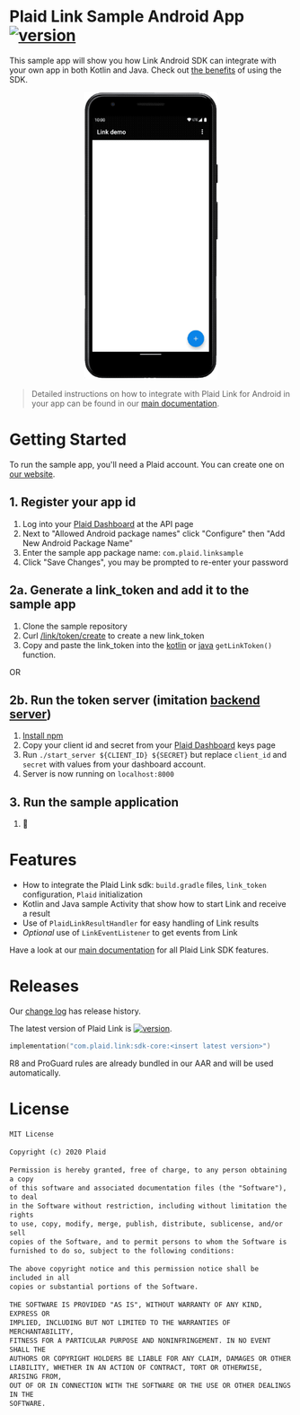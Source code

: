 # Plaid Link Sample Android App [![version][link-sdk-version]][link-sdk-url]
This sample app will show you how Link Android SDK can integrate with your own app in both Kotlin and Java. Check out [the benefits](./docs/sdk-vs-webview-comparison.md) of using the SDK. 


<p align="center">
  <img src="docs/link_demo.gif" loading="lazy" alt="Link demo gif" height="512" />
</p>

> Detailed instructions on how to integrate with Plaid Link for Android in your app can be found in our [main documentation][link-android-docs].

# Getting Started
To run the sample app, you'll need a Plaid account. You can create one on [our website][plaid-signup].

## 1. Register your app id
1. Log into your [Plaid Dashboard][plaid-dashboard-api] at the API page
2. Next to "Allowed Android package names" click "Configure" then "Add New Android Package Name"
3. Enter the sample app package name: `com.plaid.linksample`
4. Click "Save Changes", you may be prompted to re-enter your password

## 2a. Generate a link_token and add it to the sample app
1. Clone the sample repository
2. Curl [/link/token/create](https://plaid.com/docs/#create-link-token) to create a new link_token
3. Copy and paste the link_token into the [kotlin][get-link-token-kotlin] or [java][get-link-token-java] `getLinkToken()` function.

OR

## 2b. Run the token server (imitation [backend server][link-quickstart])
1. [Install npm][npm-installation]
2. Copy your client id and secret from your [Plaid Dashboard][plaid-dashboard-keys] keys page
3. Run `./start_server ${CLIENT_ID} ${SECRET}` but replace `client_id` and `secret` with values from your dashboard account.
4. Server is now running on `localhost:8000`

## 3. Run the sample application
1. 🚀

# Features
- How to integrate the Plaid Link sdk: `build.gradle` files, `link_token` configuration, `Plaid` initialization
- Kotlin and Java sample Activity that show how to start Link and receive a result
- Use of `PlaidLinkResultHandler` for easy handling of Link results
- _Optional_ use of `LinkEventListener` to get events from Link

Have a look at our [main documentation][link-android-docs] for all Plaid Link SDK features.

# Releases
Our [change log][changelog] has release history.

The latest version of Plaid Link is [![version][link-sdk-version]][link-sdk-url].

```kotlin
implementation("com.plaid.link:sdk-core:<insert latest version>")
```

R8 and ProGuard rules are already bundled in our AAR and will be used automatically.

# License
```
MIT License

Copyright (c) 2020 Plaid

Permission is hereby granted, free of charge, to any person obtaining a copy
of this software and associated documentation files (the "Software"), to deal
in the Software without restriction, including without limitation the rights
to use, copy, modify, merge, publish, distribute, sublicense, and/or sell
copies of the Software, and to permit persons to whom the Software is
furnished to do so, subject to the following conditions:

The above copyright notice and this permission notice shall be included in all
copies or substantial portions of the Software.

THE SOFTWARE IS PROVIDED "AS IS", WITHOUT WARRANTY OF ANY KIND, EXPRESS OR
IMPLIED, INCLUDING BUT NOT LIMITED TO THE WARRANTIES OF MERCHANTABILITY,
FITNESS FOR A PARTICULAR PURPOSE AND NONINFRINGEMENT. IN NO EVENT SHALL THE
AUTHORS OR COPYRIGHT HOLDERS BE LIABLE FOR ANY CLAIM, DAMAGES OR OTHER
LIABILITY, WHETHER IN AN ACTION OF CONTRACT, TORT OR OTHERWISE, ARISING FROM,
OUT OF OR IN CONNECTION WITH THE SOFTWARE OR THE USE OR OTHER DEALINGS IN THE
SOFTWARE.
```


[link-sdk-version]: https://img.shields.io/bintray/v/plaid/link-android/com.plaid.link
[link-sdk-url]: https://bintray.com/plaid/link-android/com.plaid.link
[link-android-docs]: https://plaid.com/docs/link/android/
[plaid-signup]: https://dashboard.plaid.com/signup?email=
[plaid-dashboard-api]: https://dashboard.plaid.com/team/api
[plaid-dashboard-keys]: https://dashboard.plaid.com/team/keys
[link-token]: https://github.com/plaid/plaid-link-android/blob/update-readme/app/src/main/res/values/donottranslate.xml
[changelog]: https://github.com/plaid/plaid-link-android/releases
[get-link-token-kotlin]: https://github.com/plaid/plaid-link-android/app/src/main/java/com/plaid/linksample/MainActivity.kt
[get-link-token-java]: https://github.com/plaid/plaid-link-android/app/src/main/java/com/plaid/linksample/MainActivityJava.java
[npm-installation]: https://docs.npmjs.com/downloading-and-installing-node-js-and-npm
[link-quickstart]: https://plaid.com/docs/quickstart/
